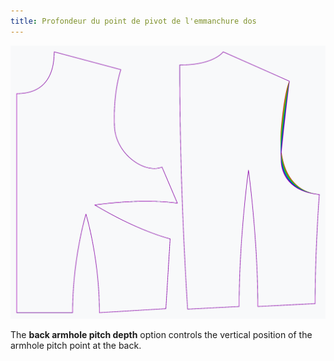 ```yaml
---
title: Profondeur du point de pivot de l'emmanchure dos
---
```


![The effect of the back armhole pitch depth option on the pattern](sample.png)

The **back armhole pitch depth** option controls the vertical position of the armhole pitch point at the back.

